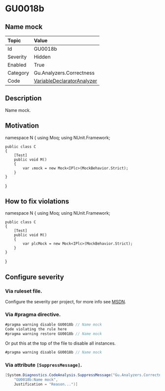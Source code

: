 ﻿# GU0018b
## Name mock

| Topic    | Value
| :--      | :--
| Id       | GU0018b
| Severity | Hidden
| Enabled  | True
| Category | Gu.Analyzers.Correctness
| Code     | [VariableDeclaratorAnalyzer](https://github.com/GuOrg/Gu.Analyzers/blob/master/Gu.Analyzers/Analyzers/VariableDeclaratorAnalyzer.cs)


## Description

Name mock.

## Motivation

namespace N
{
    using Moq;
    using NUnit.Framework;

    public class C
    {
        [Test]
        public void M()
        {
            var ↓mock = new Mock<IPlc>(MockBehavior.Strict);
        }
    }
}

## How to fix violations

namespace N
{
    using Moq;
    using NUnit.Framework;

    public class C
    {
        [Test]
        public void M()
        {
            var plcMock = new Mock<IPlc>(MockBehavior.Strict);
        }
    }
}

<!-- start generated config severity -->
## Configure severity

### Via ruleset file.

Configure the severity per project, for more info see [MSDN](https://msdn.microsoft.com/en-us/library/dd264949.aspx).

### Via #pragma directive.
```C#
#pragma warning disable GU0018b // Name mock
Code violating the rule here
#pragma warning restore GU0018b // Name mock
```

Or put this at the top of the file to disable all instances.
```C#
#pragma warning disable GU0018b // Name mock
```

### Via attribute `[SuppressMessage]`.

```C#
[System.Diagnostics.CodeAnalysis.SuppressMessage("Gu.Analyzers.Correctness", 
    "GU0018b:Name mock", 
    Justification = "Reason...")]
```
<!-- end generated config severity -->